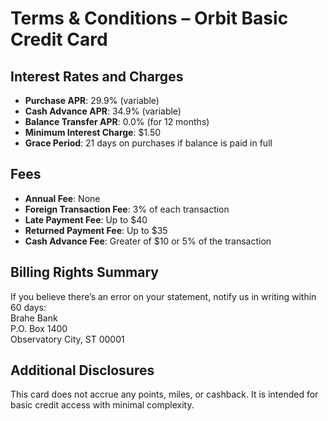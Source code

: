 # Terms & Conditions – Orbit Basic Credit Card

## Interest Rates and Charges

- **Purchase APR**: 29.9% (variable)  
- **Cash Advance APR**: 34.9% (variable)  
- **Balance Transfer APR**: 0.0% (for 12 months)
- **Minimum Interest Charge**: $1.50  
- **Grace Period**: 21 days on purchases if balance is paid in full

## Fees

- **Annual Fee**: None  
- **Foreign Transaction Fee**: 3% of each transaction  
- **Late Payment Fee**: Up to $40  
- **Returned Payment Fee**: Up to $35  
- **Cash Advance Fee**: Greater of $10 or 5% of the transaction

## Billing Rights Summary

If you believe there’s an error on your statement, notify us in writing within 60 days:  
Brahe Bank  
P.O. Box 1400  
Observatory City, ST 00001

## Additional Disclosures

This card does not accrue any points, miles, or cashback. It is intended for basic credit access with minimal complexity.
